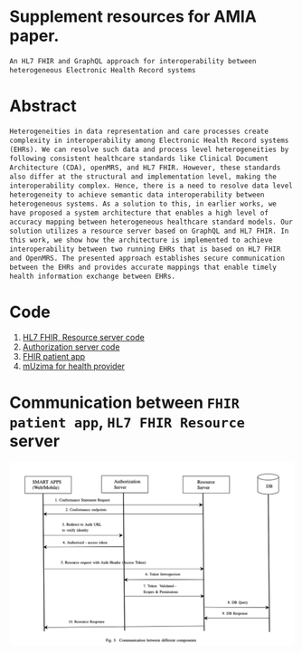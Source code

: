 # Supplement resources for AMIA paper.

```
An HL7 FHIR and GraphQL approach for interoperability between heterogeneous Electronic Health Record systems
```

# Abstract

```
Heterogeneities in data representation and care processes create complexity in interoperability among Electronic Health Record systems (EHRs). We can resolve such data and process level heterogeneities by following consistent healthcare standards like Clinical Document Architecture (CDA), openMRS, and HL7 FHIR. However, these standards also differ at the structural and implementation level, making the interoperability complex. Hence, there is a need to resolve data level heterogeneity to achieve semantic data interoperability between heterogeneous systems. As a solution to this, in earlier works, we have proposed a system architecture that enables a high level of accuracy mapping between heterogeneous healthcare standard models. Our solution utilizes a resource server based on GraphQL and HL7 FHIR. In this work, we show how the architecture is implemented to achieve interoperability between two running EHRs that is based on HL7 FHIR and OpenMRS. The presented approach establishes secure communication between the EHRs and provides accurate mappings that enable timely health information exchange between EHRs.
```

# Code

1.  [HL7 FHIR, Resource server code](https://github.com/sureshHARDIYA/intromat-fhir)
2.  [Authorization server code](https://github.com/sureshHARDIYA/graphql-auth-server)
3.  [FHIR patient app](https://github.com/muzima/muzima-fhir)
4.  [mUzima for health provider](https://github.com/muzima/muzima-android)

# Communication between `FHIR patient app`, `HL7 FHIR Resource` server

<img src="comm.png" alt="communication" />
